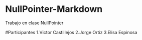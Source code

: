 # NullPointer-Markdown
Trabajo en clase NullPointer

#Participantes
  1.Victor Castillejos
  2.Jorge Ortiz
  3.Elisa Espinosa
